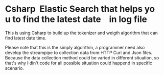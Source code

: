 # Csharp&nbsp;&nbsp;Elastic&nbsp;Search&nbsp;that&nbsp;helps&nbsp;you&nbsp;to&nbsp;find&nbsp;the&nbsp;latest&nbsp;date&nbsp;&nbsp;&nbsp;&nbsp;in&nbsp;log&nbsp;file

This is using Csharp to build up the tokenizer and weigth algorithm that can find latest date time. 

Please note that this is the simply algorithm, a programmer need also develop the streampipe to collection data from HTTP Curl and Json files.
Because the data collection method could be varied in different situation, so that's why I din't code for all possible situation could happend in specific scenario.
